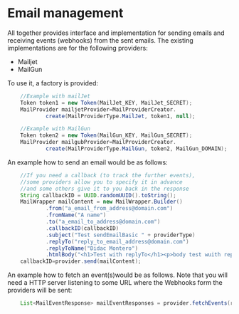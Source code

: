 # Email management
All together provides interface and implementation for sending emails and receiving events (webhooks) from the sent emails.
The existing implementations are for the following providers:
* Mailjet
* MailGun

To use it, a factory is provided:
```java
    //Example with mailJet
    Token token1 = new Token(MailJet_KEY, MailJet_SECRET);
    MailProvider mailjetProvider=MailProviderCreator.
            create(MailProviderType.MailJet, token1, null);

    //Example with MailGun
    Token token2 = new Token(MailGun_KEY, MailGun_SECRET);
    MailProvider mailgubProvider=MailProviderCreator.
            create(MailProviderType.MailGun, token2, MailGun_DOMAIN);
```
An example how to send an email would be as follows:
```java
    //If you need a callback (to track the further events),
    //some providers allow you to specify it in advance
    //and some others give it to you back in the response
    String callbackID = UUID.randomUUID().toString();
    MailWrapper mailContent = new MailWrapper.Builder()
            .from("a_email_from_address@domain.com")
            .fromName("A name")
            .to("a_email_to_address@domain.com")
            .callbackID(callbackID)
            .subject("Test sendEmailBasic " + providerType)
            .replyTo("reply_to_email_address@domain.com")
            .replyToName("Didac Montero")
            .htmlBody("<h1>Test with replyTo</h1><p>body test wuith reply to <b>sendEmailBasic</b> <a href='http://google.com'>Link</a></p>").build();
    callbackID=provider.send(mailContent);
```

An example how to fetch an event(s)would be as follows. Note that you will need a HTTP server listening to some URL where the Webhooks form the providers will be sent:
```java
    List<MailEventResponse> mailEventResponses = provider.fetchEvents(receivedMessage);

```
